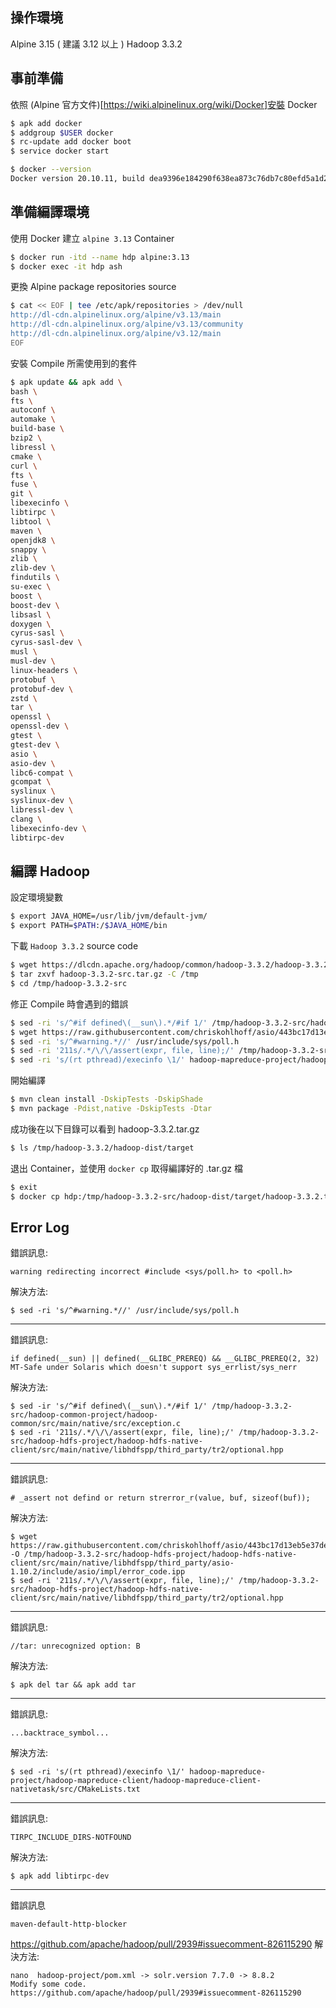 ## 操作環境
Alpine 3.15 ( 建議 3.12 以上 )
Hadoop 3.3.2
## 事前準備

依照 (Alpine 官方文件)[https://wiki.alpinelinux.org/wiki/Docker]安裝 Docker 

``` sh
$ apk add docker
$ addgroup $USER docker
$ rc-update add docker boot
$ service docker start

$ docker --version
Docker version 20.10.11, build dea9396e184290f638ea873c76db7c80efd5a1d2
```

## 準備編譯環境

使用 Docker 建立 `alpine 3.13` Container

```sh
$ docker run -itd --name hdp alpine:3.13
$ docker exec -it hdp ash
```


更換 Alpine package repositories source

```sh
$ cat << EOF | tee /etc/apk/repositories > /dev/null 
http://dl-cdn.alpinelinux.org/alpine/v3.13/main
http://dl-cdn.alpinelinux.org/alpine/v3.13/community
http://dl-cdn.alpinelinux.org/alpine/v3.12/main
EOF
```

安裝 Compile 所需使用到的套件

```sh
$ apk update && apk add \
bash \
fts \
autoconf \
automake \
build-base \
bzip2 \
libressl \
cmake \
curl \
fts \
fuse \
git \
libexecinfo \
libtirpc \
libtool \
maven \
openjdk8 \
snappy \
zlib \
zlib-dev \
findutils \
su-exec \
boost \
boost-dev \
libsasl \
doxygen \
cyrus-sasl \
cyrus-sasl-dev \
musl \
musl-dev \
linux-headers \
protobuf \
protobuf-dev \
zstd \
tar \
openssl \
openssl-dev \
gtest \
gtest-dev \
asio \
asio-dev \
libc6-compat \
gcompat \
syslinux \
syslinux-dev \
libressl-dev \
clang \
libexecinfo-dev \
libtirpc-dev
```

## 編譯 Hadoop

設定環境變數

```sh
$ export JAVA_HOME=/usr/lib/jvm/default-jvm/
$ export PATH=$PATH:/$JAVA_HOME/bin
```

下載 `Hadoop 3.3.2` source code

```sh
$ wget https://dlcdn.apache.org/hadoop/common/hadoop-3.3.2/hadoop-3.3.2-src.tar.gz
$ tar zxvf hadoop-3.3.2-src.tar.gz -C /tmp
$ cd /tmp/hadoop-3.3.2-src
```

修正 Compile 時會遇到的錯誤

```sh
$ sed -ri 's/^#if defined\(__sun\).*/#if 1/' /tmp/hadoop-3.3.2-src/hadoop-common-project/hadoop-common/src/main/native/src/exception.c	
$ wget https://raw.githubusercontent.com/chriskohlhoff/asio/443bc17d13eb5e37de780ea6e23157493cf7b3b9/asio/include/asio/impl/error_code.ipp -O /tmp/hadoop-3.3.2-src/hadoop-hdfs-project/hadoop-hdfs-native-client/src/main/native/libhdfspp/third_party/asio-1.10.2/include/asio/impl/error_code.ipp
$ sed -ri 's/^#warning.*//' /usr/include/sys/poll.h
$ sed -ri '211s/.*/\/\/assert(expr, file, line);/' /tmp/hadoop-3.3.2-src/hadoop-hdfs-project/hadoop-hdfs-native-client/src/main/native/libhdfspp/third_party/tr2/optional.hpp
$ sed -ri 's/(rt pthread)/execinfo \1/' hadoop-mapreduce-project/hadoop-mapreduce-client/hadoop-mapreduce-client-nativetask/src/CMakeLists.txt
```

開始編譯
```sh
$ mvn clean install -DskipTests -DskipShade
$ mvn package -Pdist,native -DskipTests -Dtar
```

成功後在以下目錄可以看到 hadoop-3.3.2.tar.gz

```sh
$ ls /tmp/hadoop-3.3.2/hadoop-dist/target
```	

退出 Container，並使用 `docker cp` 取得編譯好的 .tar.gz 檔

```sh
$ exit
$ docker cp hdp:/tmp/hadoop-3.3.2-src/hadoop-dist/target/hadoop-3.3.2.tar.gz .
```


## Error Log

錯誤訊息:
```
warning redirecting incorrect #include <sys/poll.h> to <poll.h>
```

解決方法:
```
$ sed -ri 's/^#warning.*//' /usr/include/sys/poll.h
```

---

錯誤訊息:

```
if defined(__sun) || defined(__GLIBC_PREREQ) && __GLIBC_PREREQ(2, 32)
MT-Safe under Solaris which doesn't support sys_errlist/sys_nerr
```

解決方法:

```
$ sed -ir 's/^#if defined\(__sun\).*/#if 1/' /tmp/hadoop-3.3.2-src/hadoop-common-project/hadoop-common/src/main/native/src/exception.c
$ sed -ri '211s/.*/\/\/assert(expr, file, line);/' /tmp/hadoop-3.3.2-src/hadoop-hdfs-project/hadoop-hdfs-native-client/src/main/native/libhdfspp/third_party/tr2/optional.hpp
```

---

錯誤訊息:
```
# _assert not defind or return strerror_r(value, buf, sizeof(buf));
```

解決方法:
```
$ wget https://raw.githubusercontent.com/chriskohlhoff/asio/443bc17d13eb5e37de780ea6e23157493cf7b3b9/asio/include/asio/impl/error_code.ipp -O /tmp/hadoop-3.3.2-src/hadoop-hdfs-project/hadoop-hdfs-native-client/src/main/native/libhdfspp/third_party/asio-1.10.2/include/asio/impl/error_code.ipp
$ sed -ri '211s/.*/\/\/assert(expr, file, line);/' /tmp/hadoop-3.3.2-src/hadoop-hdfs-project/hadoop-hdfs-native-client/src/main/native/libhdfspp/third_party/tr2/optional.hpp
```

---

錯誤訊息:

```
//tar: unrecognized option: B
```

解決方法:

```
$ apk del tar && apk add tar
```

---

錯誤訊息:
```
...backtrace_symbol...
```

解決方法:

```
$ sed -ri 's/(rt pthread)/execinfo \1/' hadoop-mapreduce-project/hadoop-mapreduce-client/hadoop-mapreduce-client-nativetask/src/CMakeLists.txt
```

---

錯誤訊息:

```
TIRPC_INCLUDE_DIRS-NOTFOUND
```

解決方法:

```
$ apk add libtirpc-dev
```

---

錯誤訊息
```
maven-default-http-blocker
```
https://github.com/apache/hadoop/pull/2939#issuecomment-826115290
解決方法:

```
nano  hadoop-project/pom.xml -> solr.version 7.7.0 -> 8.8.2
Modify some code.
https://github.com/apache/hadoop/pull/2939#issuecomment-826115290
```
